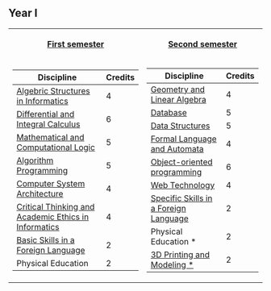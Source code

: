 ## Year I


<table><tr id="header_row"><th>

[First semester](https://github.com/anamariapanait10/FMI-materials/tree/master/Year%20I/sem%201)

</th><th>

[Second semester](https://github.com/anamariapanait10/FMI-materials/tree/master/Year%20I/sem%202)
</th></tr>
<tr><td>

| Discipline                                           | Credits |
|------------------------------------------------------|---------|
| [Algebric Structures in Informatics](https://github.com/anamariapanait10/FMI-materials/tree/master/Year%20I/sem%201/Structuri%20algebrice%20in%20informatica)                   |    4    |
| [Differential and Integral Calculus](https://github.com/anamariapanait10/FMI-materials/tree/master/Year%20I/sem%201/Calcul%20diferential%20si%20intergal)                   |    6    |
| [Mathematical and Computational Logic](https://github.com/anamariapanait10/FMI-materials/tree/master/Year%20I/sem%201/Logica%20matematica%20si%20computationala)                 |    5    |
| [Algorithm Programming](https://github.com/anamariapanait10/FMI-materials/tree/master/Year%20I/sem%201/Programarea%20algoritmilor)                                |    5    |
| [Computer System Architecture](https://github.com/anamariapanait10/FMI-materials/tree/master/Year%20I/sem%201/Arhitectura%20sistemelor%20de%20calcul)                         |    4    |
| [Critical Thinking and Academic Ethics in Informatics](https://github.com/anamariapanait10/FMI-materials/tree/master/Year%20I/sem%201/Gandire%20critica%20si%20etica%20academica%20in%20informatica) |    4    |
| [Basic Skills in a Foreign Language](https://github.com/anamariapanait10/FMI-materials/tree/master/Year%20I/sem%201/Engleza)                   |    2    |
| Physical Education                                   |    2    |

</td><td>

| Discipline                                           | Credits |
|------------------------------------------------------|---------|
| [Geometry and Linear Algebra](https://github.com/anamariapanait10/FMI-materials/tree/master/Year%20I/sem%202/Geometrie%20si%20algebra%20liniara)                          |    4    |
| [Database](https://github.com/anamariapanait10/FMI-materials/tree/master/Year%20I/sem%202/Baze%20de%20date)                                             |    5    |
| [Data Structures](https://github.com/anamariapanait10/FMI-materials/tree/master/Year%20I/sem%202/Structuri%20de%20date)                                      |    5    |
| [Formal Language and Automata](https://github.com/anamariapanait10/FMI-materials/tree/master/Year%20I/sem%202/Limbaje%20formale%20si%20automate)                         |    4    |
| [Object-oriented programming](https://github.com/anamariapanait10/FMI-materials/tree/master/Year%20I/sem%202/Programare%20orientata%20pe%20obiecte)                          |    6    |
| [Web Technology](https://github.com/anamariapanait10/FMI-materials/tree/master/Year%20I/sem%202/Tehnici%20web)                                       |    4    |
| [Specific Skills in a Foreign Language](https://github.com/anamariapanait10/FMI-materials/tree/master/Year%20I/sem%202/Engleza)                |    2    |
| Physical Education *                                 |    2    |
| [3D Printing and Modeling *](https://github.com/anamariapanait10/FMI-materials/tree/master/Year%20I/sem%202/Printare%20si%20Modelare%203D)                           |    2    |

</td></tr></table>
